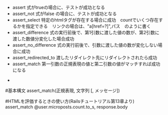 * assert 式がtrueの場合に、テストが成功となる
* assert_not 式がfalse の場合に、テストが成功となる
* assert_select 特定のhtmlタグが存在する場合に成功　countでいくつ存在するかを指定できる　リンクの場合は、"a[href=?]",パス　のように書く
* assert_difference 式の実行前後で、第1引数に渡した値の数が、第2引数に渡した数値分変化した場合成功
* assert_no_difference 式の実行前後で、引数に渡した値の数が変化しない場合に成功
* assert_redirected_to 渡したリダイレクト先にリダイレクトされたら成功
* assert_match 第一引数の正規表現の値と第二引数の値がマッチすれば成功になる
* ```
#基本構文
assert_match(正規表現, 文字列 [, メッセージ])

#HTMLを評価するときの使い方(Railsチュートリアル第13章より)
assert_match @user.microposts.count.to_s, response.body
```
